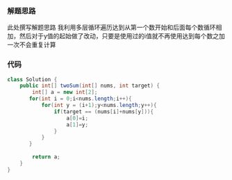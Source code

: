 ### 解题思路
此处撰写解题思路
我利用多层循环遍历达到从第一个数开始和后面每个数循环相加，然后对于y值的起始做了改动，只要是使用过的i值就不再使用达到每个数之加一次不会重复计算
### 代码

```java
class Solution {
    public int[] twoSum(int[] nums, int target) {
        int[] a = new int[2];
       for(int i = 0;i<nums.length;i++){
           for(int y = (i+1);y<nums.length;y++){
               if(target == (nums[i]+nums[y])){
                   a[0]=i;
                   a[1]=y;
               }
           }
       }
        
        return a;
    }
}
```